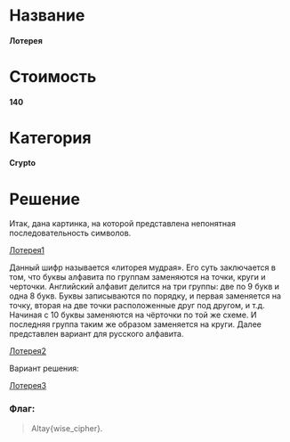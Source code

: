 # Название
#### Лотерея
# Стоимость
#### 140
# Категория
#### Crypto
# Решение
Итак, дана картинка, на которой представлена непонятная последовательность символов.

[Лотерея1]()

Данный шифр называется «литорея мудрая». Его суть заключается в том, что буквы алфавита по группам заменяются на точки, круги и черточки. Английский алфавит делится на три группы: 
две по 9 букв и одна 8 букв. Буквы записываются по порядку, и первая заменяется на точку, вторая на две точки расположенные друг под другом, и т.д. 
Начиная с 10 буквы заменяются на чёрточки по той же схеме. И последняя группа таким же образом заменяется на круги. Далее представлен вариант для русского алфавита. 

[Лотерея2]()

Вариант решения:

[Лотерея3]()

### Флаг:
>Altay{wise_cipher}.